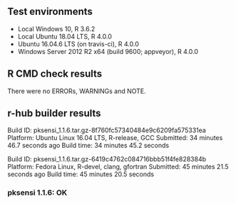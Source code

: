 ## Test environments
* Local Windows 10, R 3.6.2
* Local Ubuntu 18.04 LTS, R 4.0.0
* Ubuntu 16.04.6 LTS (on travis-ci), R 4.0.0
* Windows Server 2012 R2 x64 (build 9600; appveyor), R 4.0.0

## R CMD check results
There were no ERRORs, WARNINGs and NOTE.

## r-hub builder results

Build ID:	pksensi_1.1.6.tar.gz-8f760fc57340484e9c6209fa575331ea
Platform:	Ubuntu Linux 16.04 LTS, R-release, GCC
Submitted:	34 minutes 46.7 seconds ago
Build time:	34 minutes 45.2 seconds

Build ID:	pksensi_1.1.6.tar.gz-6419c4762c084716bbb51f4fe828384b
Platform:	Fedora Linux, R-devel, clang, gfortran
Submitted:	45 minutes 21.5 seconds ago
Build time:	45 minutes 20.5 seconds

### pksensi 1.1.6: OK

